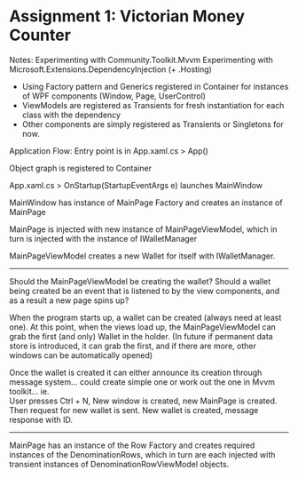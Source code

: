 # Assignment 1: Victorian Money Counter

Notes:
Experimenting with Community.Toolkit.Mvvm
Experimenting with Microsoft.Extensions.DependencyInjection (+ .Hosting)

- Using Factory pattern and Generics registered in Container for instances of WPF components (Window, Page, UserControl)
- ViewModels are registered as Transients for fresh instantiation for each class with the dependency
- Other components are simply registered as Transients or Singletons for now.

Application Flow:
Entry point is in App.xaml.cs > App()

Object graph is registered to Container

App.xaml.cs > OnStartup(StartupEventArgs e) launches MainWindow

MainWindow has instance of MainPage Factory and creates an instance of MainPage 

MainPage is injected with new instance of MainPageViewModel, which in turn is injected with the instance of IWalletManager<Wallet>

MainPageViewModel creates a new Wallet for itself with IWalletManager.

**********
Should the MainPageViewModel be creating the wallet?
Should a wallet being created be an event that is listened to by the view components, and as a result a new page spins up?

When the program starts up, a wallet can be created (always need at least one).  At this point, when the views load up, the MainPageViewModel can grab the first (and only) Wallet in the holder.  (In future if permanent data store is introduced, it can grab the first, and if there are more, other windows  can be automatically opened)

Once the wallet is created it can either announce its creation through message system... could create simple one or work out the one in Mvvm toolkit... 
ie.  
User presses Ctrl + N, New window is created, new MainPage is created.
Then request for new wallet is sent. New wallet is created, message response with ID.

**********

MainPage has an instance of the Row Factory and creates required instances of the DenominationRows, which in turn are each injected with transient instances of DenominationRowViewModel objects.



